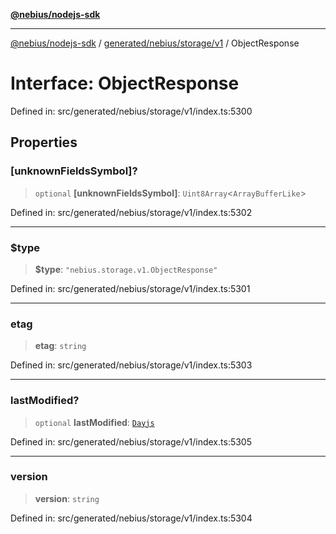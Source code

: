 [**@nebius/nodejs-sdk**](../../../../../README.md)

---

[@nebius/nodejs-sdk](../../../../../README.md) / [generated/nebius/storage/v1](../README.md) / ObjectResponse

# Interface: ObjectResponse

Defined in: src/generated/nebius/storage/v1/index.ts:5300

## Properties

### \[unknownFieldsSymbol\]?

> `optional` **\[unknownFieldsSymbol\]**: `Uint8Array`\<`ArrayBufferLike`\>

Defined in: src/generated/nebius/storage/v1/index.ts:5302

---

### $type

> **$type**: `"nebius.storage.v1.ObjectResponse"`

Defined in: src/generated/nebius/storage/v1/index.ts:5301

---

### etag

> **etag**: `string`

Defined in: src/generated/nebius/storage/v1/index.ts:5303

---

### lastModified?

> `optional` **lastModified**: [`Dayjs`](../../../../../runtime/protos/core/dayjs/classes/Dayjs.md)

Defined in: src/generated/nebius/storage/v1/index.ts:5305

---

### version

> **version**: `string`

Defined in: src/generated/nebius/storage/v1/index.ts:5304
